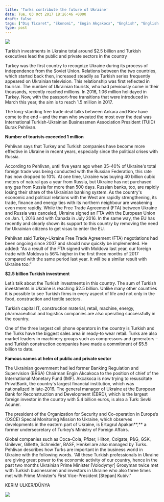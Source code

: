 ```yaml
---
title: 'Turks contribute the future of Ukraine'
date: Tue, 03 Oct 2017 18:26:46 +0000
draft: false
tags: ["Dış Ticaret", "Ekonomi", "Engin Akçakoca", "English", "English Articles", "ertuğrul apakan", "Genel", "Kiev", "Şevki Acuner", "TUİD (Türk Ukrayna İşadamları Derneği)", "Turkish Business Community", "ukrainian economy", "Ukrayna Türk Toplumu"]
type: post
---
```


![](http://burakpehlivan.org/wp-content/uploads/2017/10/Screen-Shot-2017-10-05-at-00.43.42-1.png)

Turkish investments in Ukraine total around $2.5 billion and Turkish executives lead the public and private sectors in the country

Turkey was the first country to recognize Ukraine during its process of independence from the Soviet Union. Relations between the two countries, which started back then, increased steadily as Turkish series frequently appeared on Ukrainian television. This relationship was first reflected in tourism. The number of Ukrainian tourists, who had previously come in their thousands, recently reached millions. In 2016, 1.06 million holidayed in Turkey. Now, with the passport-free transitions that were introduced in March this year, the aim is to reach 1.5 million in 2017.

The long-standing free trade deal talks between Ankara and Kiev have come to the end – and the man who sweated the most over the deal was International Turkish-Ukrainian Businessmen Association President (TUID) Burak Pehlivan.

**Number of tourists exceeded 1 million**

Pehlivan says that Turkey and Turkish companies have become more effective in Ukraine in recent years, especially since the political crises with Russia.

According to Pehlivan, until five years ago when 35-40% of Ukraine's total foreign trade was being conducted with the Russian Federation, this rate has now dropped to 10%. At one time, Ukraine was buying 40 billion cubic meters of natural gas a year from Russia, but Ukraine has not purchased any gas from Russia for more than 500 days. Russian banks, too, are rapidly losing their share of the Ukrainian banking system. As the country's economic and political relations with the West are rapidly strengthening, its trade, finance and energy ties with its northern neighbour are weakening even more rapidly. While the Free Trade Agreement (FTA) between Ukraine and Russia was canceled, Ukraine signed an FTA with the European Union on Jan. 1, 2016 and with Canada in July 2016. In the same way, the EU has recently and clearly shown its support to this country by removing the need for Ukrainian citizens to get visas to enter the EU.

Pehlivan said Turkey-Ukraine Free Trade Agreement (FTA) negotiations had been ongoing since 2007 and should now quickly be implemented. He added: “As a result of the FTA signed with Moldova last year, our foreign trade with Moldova is 56% higher in the first three months of 2017 compared with the same period last year. It will be a similar result with Ukraine too.”

**$2.5 billion Turkish investment**

Let’s talk about the Turkish investments in this country. The sum of Turkish investments in Ukraine is reaching $2.5 billion. Unlike many other countries it is possible to see Turkish firms in every aspect of life and not only in the food, construction and textile sectors.

Turkish capital IT, construction material, retail, machine, energy, pharmaceutical and logistics companies are also operating successfully in the country.

One of the three largest cell phone operators in the country is Turkish and the Turks have the biggest sales area in ready-to wear retail. Turks are also market leaders in machinery groups such as compressors and generators – and Turkish construction companies have made a commitment of $5.5 billion to date.

**Famous names at helm of public and private sector**

The Ukrainian government had led former Banking Regulation and Supervision (BRSA) Chairman Engin Akcakoca to the position of chief of the International Monetary Fund (IMF). Akcakoca is now trying to resuscitate PrivatBank, the country's largest financial institution, which was nationalized in late-2016. The general manager of Ukraine at the European Bank for Reconstruction and Development (EBRD), which is the largest foreign investor in the country with 5.4 billion euros, is also a Turk: Sevki Acuner.

The president of the Organization for Security and Co-operation in Europe’s (OSCE) Special Monitoring Mission to Ukraine, which observes developments in the eastern part of Ukraine, is Ertugrul Apakan**,** a former undersecretary of Turkey’s Ministry of Foreign Affairs.

Global companies such as Coca-Cola, Pfizer, Hilton, Colgate, P&G, GSK, Unilever, Gillette, Schneider, BASF, Henkel are also managed by Turks. Pehlivan describes how Turks are important in the business world in Ukraine with the following words. “All these Turkish professionals in Ukraine are giving great power to the economic activity of our country, hence in the past two months Ukrainian Prime Minister \[Volodymyr\] Grosyman twice met with Turkish businessmen and investors in Ukraine who also three times met with Prime Minister's First Vice-President \[Stepan\] Kubiv."

KERIM ULKER/DÜNYA

![](http://burakpehlivan.org/wp-content/uploads/2017/10/Screen-Shot-2017-10-03-at-21.25.35.png)

